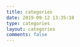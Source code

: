 ```yaml
---
title: categories
date: 2019-09-12 13:35:18
type: categories
layout: categories
comments: false
---
```

